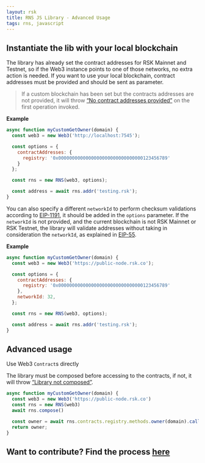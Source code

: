 ```yaml
---
layout: rsk
title: RNS JS Library - Advanced Usage
tags: rns, javascript
---
```


## Instantiate the lib with your local blockchain

The library has already set the contract addresses for RSK Mainnet and Testnet, so if the Web3 instance points to one of those networks, no extra action is needed.
If you want to use your local blockchain, contract addresses must be provided and should be sent as parameter.

> If a custom blockchain has been set but the contracts addresses are not provided, it will throw [“No contract addresses provided”](/rif/rns/libs/javascript/Errors/) on the first operation invoked.

**Example**
```javascript
async function myCustomGetOwner(domain) {
  const web3 = new Web3('http://localhost:7545');

  const options = {
    contractAddresses: {
      registry: '0x0000000000000000000000000000000123456789'
    }
  };

  const rns = new RNS(web3, options);

  const address = await rns.addr('testing.rsk');
}
```

You can also specify a different `networkId` to perform checksum validations according to
[EIP-1191](https://eips.ethereum.org/EIPS/eip-1191),
it should be added in the `options` parameter.
If the `networkId` is not provided, and the current blockchain is not RSK Mainnet or RSK Testnet, the library will validate addresses without taking in consideration the `networkId`, as explained in
[EIP-55](https://eips.ethereum.org/EIPS/eip-55).

**Example**
```javascript
async function myCustomGetOwner(domain) {
  const web3 = new Web3('https://public-node.rsk.co');

  const options = {
    contractAddresses: {
      registry: '0x0000000000000000000000000000000123456789'
    },
    networkId: 32,
  };

  const rns = new RNS(web3, options);

  const address = await rns.addr('testing.rsk');
}
```


## Advanced usage

Use Web3 `Contract`s directly

The library must be composed before accessing to the contracts, if not, it will throw [“Library not composed”](/rif/rns/libs/javascript/Errors).

```javascript
async function myCustomGetOwner(domain) {
  const web3 = new Web3('https://public-node.rsk.co')
  const rns = new RNS(web3)
  await rns.compose()

  const owner = await rns.contracts.registry.methods.owner(domain).call()
  return owner;
}
```

## Want to contribute? Find the process [here](/rif/rns/libs/javascript/Contribute/)
